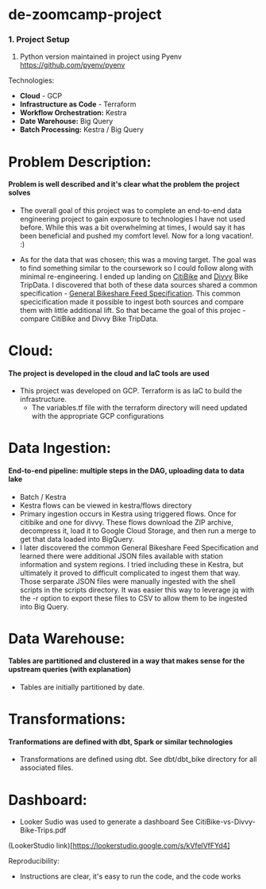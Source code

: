 # de-zoomcamp-project

### 1. Project Setup

1. Python version maintained in project using Pyenv
https://github.com/pyenv/pyenv



Technologies:
- **Cloud** - GCP
- **Infrastructure as Code** - Terraform
- **Workflow Orchestration:** Kestra
- **Date Warehouse:** Big Query
- **Batch Processing:** Kestra / Big Query



# Problem Description:
#### Problem is well described and it's clear what the problem the project solves
- The overall goal of this project was to complete an end-to-end data engineering project to gain exposure to technologies I have not used before. While this was a bit overwhelming at times, I would say it has been beneficial and pushed my comfort level. Now for a long vacation!. :)

- As for the data that was chosen; this was a moving target. The goal was to find something similar to the coursework so I could follow along with minimal re-engineering. I ended up landing on [CitiBike](https://citibikenyc.com/system-data) and [Divvy](https://citibikenyc.com/system-data) Bike TripData. I discovered that both of these data sources shared a common specification - [General Bikeshare Feed Specification](https://github.com/MobilityData/gbfs). This common specicification made it possible to ingest both sources and compare them with little additional lift. So that became the goal of this projec - compare CitiBike and Divvy Bike TripData.


# Cloud:
#### The project is developed in the cloud and IaC tools are used
- This project was developed on GCP. Terraform is as IaC  to build the infrastructure.
  - The variables.tf file with the terraform directory will need updated with the appropriate GCP configurations


# Data Ingestion:
#### End-to-end pipeline: multiple steps in the DAG, uploading data to data lake
- Batch / Kestra
- Kestra flows can be viewed in kestra/flows directory
- Primary ingestion occurs in Kestra using triggered flows. Once for citibike and one for divvy. These flows download the ZIP archive, decompress it, load it to Google Cloud Storage, and then run a merge to get that data loaded into BigQuery. 
- I later discovered the common General Bikeshare Feed Specification and learned there were additional JSON files available with station information and system regions. I tried including these in Kestra, but ultimately it proved to difficult complicated to ingest them that way. Those serparate JSON files were manually ingested with the shell scripts in the scripts directory. It was easier this way to leverage jq with the -r option to export these files to CSV to allow them to be ingested into Big Query. 


# Data Warehouse:
#### Tables are partitioned and clustered in a way that makes sense for the upstream queries (with explanation)
- Tables are initially partitioned by date. 


# Transformations:
#### Tranformations are defined with dbt, Spark or similar technologies
- Transformations are defined using dbt. See dbt/dbt_bike directory for all associated files.


# Dashboard:
- Looker Sudio was used to generate a dashboard
See CitiBike-vs-Divvy-Bike-Trips.pdf

(LookerStudio link)[https://lookerstudio.google.com/s/kVfelVfFYd4]

Reproducibility:
- Instructions are clear, it's easy to run the code, and the code works

